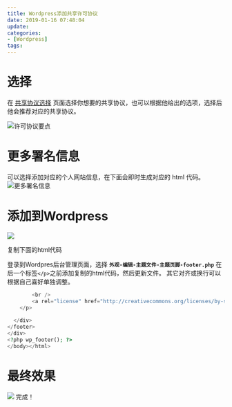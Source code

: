 ```yaml
---
title: Wordpress添加共享许可协议
date: 2019-01-16 07:48:04
update:
categories:
- [Wordpress]
tags:
---
```


# 选择
在 [共享协议选择](https://creativecommons.org/choose/) 页面选择你想要的共享协议，也可以根据他给出的选项，选择后他会推荐对应的共享协议。
<!-- more -->
![许可协议要点](https://cos5-1255991898.cos.ap-chongqing.myqcloud.com/tk/%7B00F130EB-56E8-4DE3-A991-2CC66C7C5307%7D.png.jpg)

# 更多署名信息

可以选择添加对应的个人网站信息，在下面会即时生成对应的 html 代码。
![更多署名信息](https://cos5-1255991898.cos.ap-chongqing.myqcloud.com/tk/%7B30EF564D-F73B-4DB6-B06C-497ADDE65850%7D.png.jpg)


# 添加到Wordpress
![](https://cos5-1255991898.cos.ap-chongqing.myqcloud.com/tk/%7BF2000411-72FA-454C-90EF-DF818F778429%7D.png.jpg)

复制下面的html代码

登录到Wordpres后台管理页面，选择 **`外观-编辑-主题文件-主题页脚-footer.php`** 
在后一个标签`</p>`之前添加复制的html代码，然后更新文件。
其它对齐或换行可以根据自己喜好单独调整。

```php
		<br />
		<a rel="license" href="http://creativecommons.org/licenses/by-sa/4.0/"><img alt="知识共享许可协议" style="border-width:0" src="https://i.creativecommons.org/l/by-sa/4.0/80x15.png" /></a><br />本作品由<span xmlns:cc="http://creativecommons.org/ns#" property="cc:attributionName">TZZ</span>采用<a rel="license" href="http://creativecommons.org/licenses/by-sa/4.0/">知识共享署名-相同方式共享 4.0 国际许可协议</a>进行许可。基于<a xmlns:dct="http://purl.org/dc/terms/" href="tzz6.xyz" rel="dct:source">tzz6.xyz</a>上的作品创作。
    </p>
	  
  </div>
</footer>
</div>
<?php wp_footer(); ?>
</body></html>
```
# 最终效果
![](https://cos5-1255991898.cos.ap-chongqing.myqcloud.com/tk/%7B32C673DC-48E5-4E01-A5BF-58BF44F6FD52%7D.png.jpg)
完成！